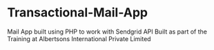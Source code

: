 # Transactional-Mail-App
Mail App built using PHP to work with Sendgrid API Built as part of the Training at Albertsons International Private Limited 

